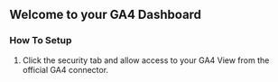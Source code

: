 ## Welcome to your GA4 Dashboard

### How To Setup
1. Click the security tab and allow access to your GA4 View from the official GA4 connector.
